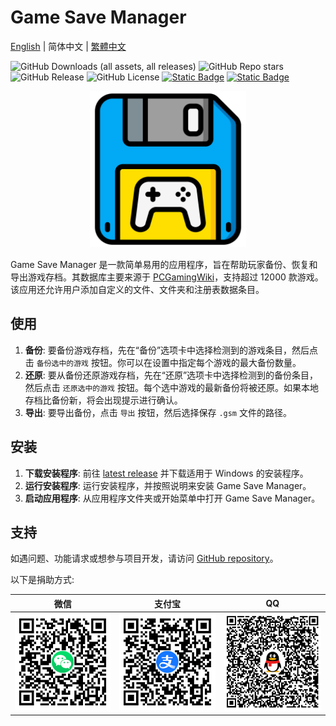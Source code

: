 # Game Save Manager
[English](./README.md) | 简体中文 | [繁體中文](./README_TW.md)

![GitHub Downloads (all assets, all releases)](https://img.shields.io/github/downloads/dyang886/Game-Save-Manager/total) ![GitHub Repo stars](https://img.shields.io/github/stars/dyang886/Game-Save-Manager?style=flat&color=ffc000) ![GitHub Release](https://img.shields.io/github/v/release/dyang886/Game-Save-Manager?link=https%3A%2F%2Fgithub.com%2Fdyang886%2FGame-Save-Manager%2Freleases%2Flatest) ![GitHub License](https://img.shields.io/github/license/dyang886/Game-Save-Manager) <a href="https://discord.gg/d627qVyHEF" target="_blank"><img alt="Static Badge" src="https://img.shields.io/badge/Join_Discord-f0f0f0?logo=discord"></a> <a href="https://pd.qq.com/s/h06qbdey6" target="_blank"><img alt="Static Badge" src="https://img.shields.io/badge/Join_QQ-f0f0f0?logo=tencentqq"></a>

<div align="center">
    <img src="src/assets/logo.png" alt="Game Save Manager logo" width="250" />
</div>

Game Save Manager 是一款简单易用的应用程序，旨在帮助玩家备份、恢复和导出游戏存档。其数据库主要来源于 [PCGamingWiki](https://www.pcgamingwiki.com)，支持超过 12000 款游戏。该应用还允许用户添加自定义的文件、文件夹和注册表数据条目。

## 使用

1. **备份**: 要备份游戏存档，先在“备份”选项卡中选择检测到的游戏条目，然后点击 `备份选中的游戏` 按钮。你可以在设置中指定每个游戏的最大备份数量。
2. **还原**: 要从备份还原游戏存档，先在“还原”选项卡中选择检测到的备份条目，然后点击 `还原选中的游戏` 按钮。每个选中游戏的最新备份将被还原。如果本地存档比备份新，将会出现提示进行确认。
3. **导出**: 要导出备份，点击 `导出` 按钮，然后选择保存 `.gsm` 文件的路径。

## 安装

1. **下载安装程序**: 前往 [latest release](https://github.com/dyang886/Game-Save-Manager/releases) 并下载适用于 Windows 的安装程序。
2. **运行安装程序**: 运行安装程序，并按照说明来安装 Game Save Manager。
3. **启动应用程序**: 从应用程序文件夹或开始菜单中打开 Game Save Manager。

## 支持

如遇问题、功能请求或想参与项目开发，请访问 [GitHub repository](https://github.com/dyang886/Game-Save-Manager)。

以下是捐助方式:

|                             微信                             |                            支付宝                            |                            QQ                            |
| :----------------------------------------------------------: | :----------------------------------------------------------: | :------------------------------------------------------: |
| <img src="src/assets/wechat.png" alt="WeChat Pay" width="200" /> | <img src="src/assets/alipay.png" alt="Alipay" width="200" /> | <img src="src/assets/qq.png" alt="QQ Pay" width="200" /> |
